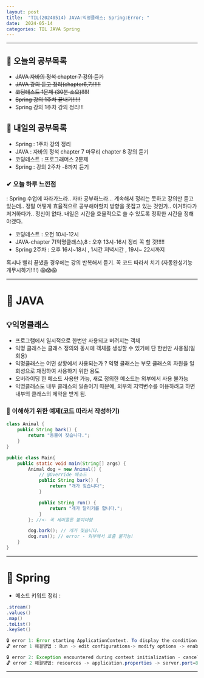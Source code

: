 ```yaml
---
layout: post
title:  "TIL(20240514) JAVA:익명클래스; Spring:Error; "
date:  2024-05-14
categories: TIL JAVA Spring
---
```


---------------------------------------------------------------------

## 🙌 오늘의 공부목록
- ~~JAVA 자바의 정석 chapter 7 강의 듣기~~
- ~~JAVA 강의 듣고 정리(chapter6,7)!!!!!~~
- ~~코딩테스트 1문제 (30분 소요)!!!!!~~
- ~~Spring 강의 1주차 끝내기!!!!!~~
- Spring 강의 1주차 강의 정리!!!

## 🔄 내일의 공부목록
- Spring : 1주차 강의 정리
- JAVA : 자바의 정석 chapter 7 마무리 chapter 8 강의 듣기
- 코딩테스트 : 프로그래머스 2문제
- Spring : 강의 2주차 -8까지 듣기

### ✔ 오늘 하루 느낀점
: Spring 수업에 따라가느라.. 자바 공부하느라... 계속해서
정리는 못하고 강의만 듣고 있는데.. 정말 어떻게 효율적으로 공부해야할지
방향을 못잡고 있는 것인가.. 이거하다가 저거하다가.. 정신이 없다.
내일은 시간을 효율적으로 쓸 수 있도록 정확한 시간을 정해야겠다.

- 코딩테스트 : 오전 10시-12시
- JAVA-chapter 7(익명클래스),8 : 오후 13시-16시 정리 꼭 할 것!!!!!
- Spring 2주차 : 오후 16시~18시 , 1시간 저녁시간 , 19시~ 22시까지 

혹시나 빨리 끝냈을 경우에는 강의 반복해서 듣기.
꼭 코드 따라서 치기 (자동완성기능 개무시하기!!!!) 😱😱😱

---

# 🚩 JAVA    

## 💡익명클래스
- 프로그램에서 일시적으로 한번만 사용되고 버려지는 객체
- 익명 클래스는 클래스 정의와 동시에 객체를 생성할 수 있기에 단 한번만 사용됨(일회용)
- 익명클래스는 어떤 상황에서 사용되는가 ? 익명 클래스는 부모 클래스의 자원을 일회성으로 재정하여 사용하기 위한 용도
- 오버라이딩 한 메소드 사용만 가능, 새로 정의한 메소드는 외부에서 사용 불가능
- 익명클래스도 내부 클래스의 일종이기 때문에, 외부의 지역변수를 이용하려고 하면 내부의 클래스의 제약을 받게 됨.

### 👀 이해하기 위한 예제(코드 따라서 작성하기)

```java
class Animal {
    public String bark() {
        return "동물이 짖습니다.";
    }
}

public class Main{
    public static void main(String[] args) {
        Animal dog = new Animal() {
            // @Override 메소드
            public String bark() {
                return "개가 짖습니다";
            }

            public String run() {
                return "개가 달리기를 합니다.";
            }
        }; //<- 꼭 세미콜론 붙여야함

        dog.bark(); // 개가 짖습니다.
        dog.run(); // error - 외부에서 호출 불가능!
    } 
}
```


---------------------------------------------------------------------

# 🚩 Spring
- 메소드 키워드 정리 : 

```java
.stream()
.values()
.map()
.toList()
.keySet()
```

```java
🔒 error 1: Error starting ApplicationContext. To display the condition evaluation report re-run your application with 'debug' enabled.
🔓 error 1 해결방법 : Run -> edit configurations-> modify options -> enable debug output (오류 내역을 상세히 알려줌..error2로 인해서 발생된 오류 같음..)

🔒 error 2: Exception encountered during context initialization - cancelling refresh attempt: org.springframework.context.ApplicationContextException: Failed to start bean 'webServerStartStop' (이미 사용중 포트이기 때문에 포트 번호 바꿔야함)
🔓 error 2 해결방법: resources -> application.properties -> server.port=8090(포트번호 변경) 
```

---------------------------------------------------------------------



